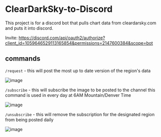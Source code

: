 # ClearDarkSky-to-Discord


This project is for a discord bot that pulls chart data from cleardarsky.com and puts it into discord.


Invite: https://discord.com/api/oauth2/authorize?client_id=1059646529113165854&permissions=2147600384&scope=bot

## commands
`/request` - this will post the most up to date version of the region's data

![image](https://user-images.githubusercontent.com/7968751/210731201-32d7faf3-5901-4f8e-84df-3c0ca3e4bafc.png)

`/subscribe` - this will subscribe the image to be posted to the channel this command is used in every day at 6AM Mountain/Denver Time

![image](https://user-images.githubusercontent.com/7968751/212438786-ed3ccf9b-2626-46c7-a069-689b8d1b88eb.png)

`/unsubscribe` - this will remove the subscription for the designated region from being posted daily

![image](https://user-images.githubusercontent.com/7968751/212438830-2e902bb7-2806-438f-bd62-4824fd943330.png)

